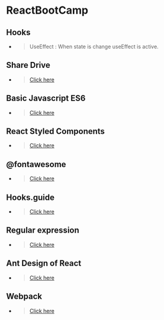 # ReactBootCamp

## Hooks

- > UseEffect : When state is change useEffect is active.

## Share Drive

- > [Click here](https://drive.google.com/drive/folders/1uZLqJosNOZTLlcjrJxnFm04dV6vkGoY9)

## Basic Javascript ES6

- > [Click here](https://repl.it/@WorapolBuraphan/reactjs-course-for-week2-javascript)

## React Styled Components

- > [Click here](https://www.styled-components.com/docs/basics#installation)

## @fontawesome

- > [Click here](https://github.com/FortAwesome/react-fontawesome)

## Hooks.guide

- > [Click here](https://www.hooks.guide/)

## Regular expression

- > [Click here](https://regexr.com/)

## Ant Design of React

- > [Click here](https://ant.design/docs/react/introduce)

## Webpack

- > [Click here](https://webpack.js.org/)
